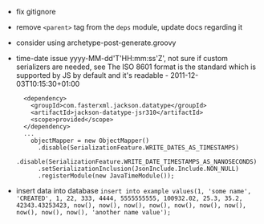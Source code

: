 - fix gitignore
- remove `<parent>` tag from the `deps` module, update docs regarding it
- consider using archetype-post-generate.groovy

- time-date issue yyyy-MM-dd'T'HH:mm:ss'Z', not sure if custom serializers are needed, see 
    The ISO 8601 format is the standard which is supported by JS by default and it's readable - 
    2011-12-03T10:15:30+01:00
    
    ```
      <dependency>
        <groupId>com.fasterxml.jackson.datatype</groupId>
        <artifactId>jackson-datatype-jsr310</artifactId>
        <scope>provided</scope>
      </dependency>
      ...
        objectMapper = new ObjectMapper()
          .disable(SerializationFeature.WRITE_DATES_AS_TIMESTAMPS)
          .disable(SerializationFeature.WRITE_DATE_TIMESTAMPS_AS_NANOSECONDS)
          .setSerializationInclusion(JsonInclude.Include.NON_NULL)
          .registerModule(new JavaTimeModule());
    ```
- insert data into database
    `insert into example values(1, 'some name', 'CREATED', 1, 22, 333, 4444, 5555555555, 100932.02, 25.3, 35.2, 42343.43253423, now(), now(), now(), now(), now(), now(), now(), now(), now(), now(), 'another name value');`